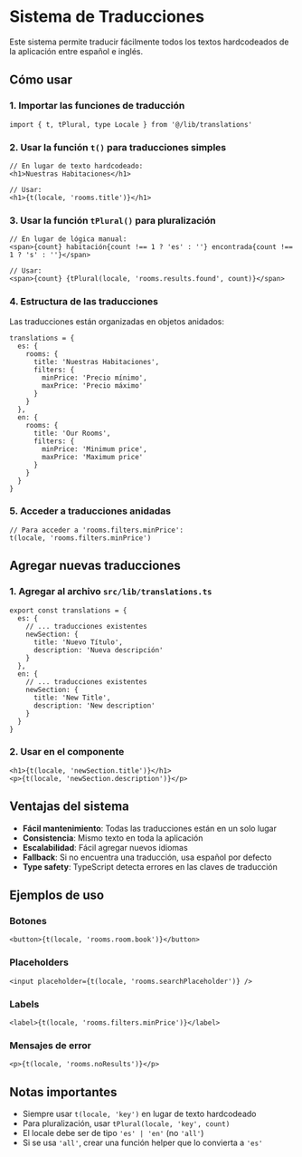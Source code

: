# Sistema de Traducciones

Este sistema permite traducir fácilmente todos los textos hardcodeados de la aplicación entre español e inglés.

## Cómo usar

### 1. Importar las funciones de traducción

```tsx
import { t, tPlural, type Locale } from '@/lib/translations'
```

### 2. Usar la función `t()` para traducciones simples

```tsx
// En lugar de texto hardcodeado:
<h1>Nuestras Habitaciones</h1>

// Usar:
<h1>{t(locale, 'rooms.title')}</h1>
```

### 3. Usar la función `tPlural()` para pluralización

```tsx
// En lugar de lógica manual:
<span>{count} habitación{count !== 1 ? 'es' : ''} encontrada{count !== 1 ? 's' : ''}</span>

// Usar:
<span>{count} {tPlural(locale, 'rooms.results.found', count)}</span>
```

### 4. Estructura de las traducciones

Las traducciones están organizadas en objetos anidados:

```tsx
translations = {
  es: {
    rooms: {
      title: 'Nuestras Habitaciones',
      filters: {
        minPrice: 'Precio mínimo',
        maxPrice: 'Precio máximo'
      }
    }
  },
  en: {
    rooms: {
      title: 'Our Rooms',
      filters: {
        minPrice: 'Minimum price',
        maxPrice: 'Maximum price'
      }
    }
  }
}
```

### 5. Acceder a traducciones anidadas

```tsx
// Para acceder a 'rooms.filters.minPrice':
t(locale, 'rooms.filters.minPrice')
```

## Agregar nuevas traducciones

### 1. Agregar al archivo `src/lib/translations.ts`

```tsx
export const translations = {
  es: {
    // ... traducciones existentes
    newSection: {
      title: 'Nuevo Título',
      description: 'Nueva descripción'
    }
  },
  en: {
    // ... traducciones existentes
    newSection: {
      title: 'New Title',
      description: 'New description'
    }
  }
}
```

### 2. Usar en el componente

```tsx
<h1>{t(locale, 'newSection.title')}</h1>
<p>{t(locale, 'newSection.description')}</p>
```

## Ventajas del sistema

- **Fácil mantenimiento**: Todas las traducciones están en un solo lugar
- **Consistencia**: Mismo texto en toda la aplicación
- **Escalabilidad**: Fácil agregar nuevos idiomas
- **Fallback**: Si no encuentra una traducción, usa español por defecto
- **Type safety**: TypeScript detecta errores en las claves de traducción

## Ejemplos de uso

### Botones
```tsx
<button>{t(locale, 'rooms.room.book')}</button>
```

### Placeholders
```tsx
<input placeholder={t(locale, 'rooms.searchPlaceholder')} />
```

### Labels
```tsx
<label>{t(locale, 'rooms.filters.minPrice')}</label>
```

### Mensajes de error
```tsx
<p>{t(locale, 'rooms.noResults')}</p>
```

## Notas importantes

- Siempre usar `t(locale, 'key')` en lugar de texto hardcodeado
- Para pluralización, usar `tPlural(locale, 'key', count)`
- El locale debe ser de tipo `'es' | 'en'` (no `'all'`)
- Si se usa `'all'`, crear una función helper que lo convierta a `'es'`
